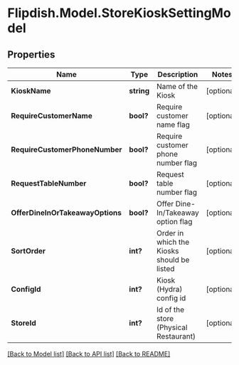 # Flipdish.Model.StoreKioskSettingModel
## Properties

Name | Type | Description | Notes
------------ | ------------- | ------------- | -------------
**KioskName** | **string** | Name of the Kiosk | [optional] 
**RequireCustomerName** | **bool?** | Require customer name flag | [optional] 
**RequireCustomerPhoneNumber** | **bool?** | Require customer phone number flag | [optional] 
**RequestTableNumber** | **bool?** | Request table number flag | [optional] 
**OfferDineInOrTakeawayOptions** | **bool?** | Offer Dine-In/Takeaway option flag | [optional] 
**SortOrder** | **int?** | Order in which the Kiosks should be listed | [optional] 
**ConfigId** | **int?** | Kiosk (Hydra) config id | [optional] 
**StoreId** | **int?** | Id of the store (Physical Restaurant) | [optional] 

[[Back to Model list]](../README.md#documentation-for-models) [[Back to API list]](../README.md#documentation-for-api-endpoints) [[Back to README]](../README.md)

